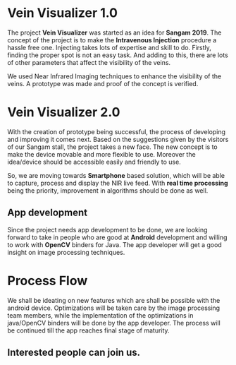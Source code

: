 # Vein Visualizer 1.0

The project **Vein Visualizer** was started as an idea for **Sangam 2019**. The concept of the project is to make the **Intravenous Injection** procedure a hassle free one. Injecting takes lots of expertise and skill to do. Firstly, finding the proper spot is not an easy task. And adding to this, there are lots of other parameters that affect the visibility of the veins. 

We used Near Infrared Imaging techniques to enhance the visibility of the veins. A prototype was made and proof of the concept is verified. 

# Vein Visualizer 2.0

With the creation of prototype being successful, the process of developing and improving it comes next. Based on the suggestions given by the visitors of our Sangam stall, the project takes a new face. The new concept is to make the device movable and more flexible to use. Moreover the idea/device should be accessible easily and friendly to use. 

So, we are moving towards **Smartphone** based solution, which will be able to  capture, process and display the NIR live feed. With **real time processing** being the priority, improvement in algorithms should be done as well.

## App development
Since the project needs app development to be done, we are looking forward to take in people who are good at **Android** development and willing to work with **OpenCV** binders for Java.   The app developer will get a good insight on image processing techniques.


# Process Flow
We shall be ideating on new features which are shall be possible with the android device. Optimizations will be taken care by the image processing team members, while the implementation of the optimizations in java/OpenCV binders will be done by the app developer.
The process will be continued till the app reaches final stage of maturity.

## Interested people can join us.
